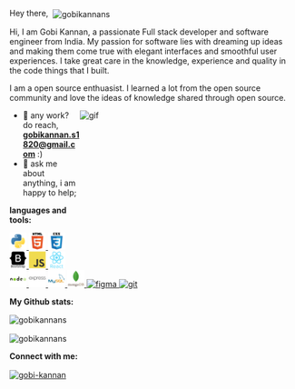 <p align="left">Hey there,&nbsp;
<img src="https://komarev.com/ghpvc/?username=gobikannans&label=Profile%20views&color=0e75b6&style=flat" alt="gobikannans" align="center" ml="20px" />
</p>

Hi, I am Gobi Kannan, a passionate Full stack developer and software engineer from India. My passion for software lies with dreaming up ideas and making them come true with elegant interfaces and smoothful user experiences. I take great care in the knowledge, experience and quality in the code things that I built. 

I am a open source enthuasist. I learned a lot from the open source community and love the ideas of knowledge shared through open source.

<img src="https://res.cloudinary.com/dpjowvn70/image/upload/v1674413418/giphy_vcdilm.webp" height="280" width="380"  alt="gif" align="right"/>


- 💼 any work? do reach, **gobikannan.s1820@gmail.com** :)
- 💬 ask me about anything, i am happy to help;

**languages and tools:**

<p align="left"> 
<a href="https://www.python.org" target="_blank" rel="noreferrer"> <img src="https://raw.githubusercontent.com/devicons/devicon/master/icons/python/python-original.svg" alt="python" width="30" height="30"/> </a>
<a href="https://www.w3.org/html/" target="_blank" rel="noreferrer"> <img src="https://raw.githubusercontent.com/devicons/devicon/master/icons/html5/html5-original-wordmark.svg" alt="html5"  width="30" height="30"/> </a>
 <a href="https://www.w3schools.com/css/" target="_blank" rel="noreferrer"> <img src="https://raw.githubusercontent.com/devicons/devicon/master/icons/css3/css3-original-wordmark.svg" alt="css3" width="30" height="30"/> </a> 
 <a href="https://getbootstrap.com" target="_blank" rel="noreferrer"> <img src="https://raw.githubusercontent.com/devicons/devicon/master/icons/bootstrap/bootstrap-plain-wordmark.svg" alt="bootstrap" width="30" height="30"/> </a>
 <a href="https://developer.mozilla.org/en-US/docs/Web/JavaScript" target="_blank" rel="noreferrer"> <img src="https://raw.githubusercontent.com/devicons/devicon/master/icons/javascript/javascript-original.svg" alt="javascript"  width="30" height="30"> </a>
 <a href="https://reactjs.org/" target="_blank" rel="noreferrer"> <img src="https://raw.githubusercontent.com/devicons/devicon/master/icons/react/react-original-wordmark.svg" alt="react" width="30" height="30"/> </a>
 <a href="https://nodejs.org" target="_blank" rel="noreferrer"> <img src="https://raw.githubusercontent.com/devicons/devicon/master/icons/nodejs/nodejs-original-wordmark.svg" alt="nodejs"  width="30" height="30"/> </a> 
  <a href="https://expressjs.com" target="_blank" rel="noreferrer"> <img src="https://raw.githubusercontent.com/devicons/devicon/master/icons/express/express-original-wordmark.svg" alt="express"  width="30" height="30"/> </a>
   <a href="https://www.mysql.com/" target="_blank" rel="noreferrer"> <img src="https://raw.githubusercontent.com/devicons/devicon/master/icons/mysql/mysql-original-wordmark.svg" alt="mysql"  width="30" height="30"/> </a>
 <a href="https://www.mongodb.com/" target="_blank" rel="noreferrer"> <img src="https://raw.githubusercontent.com/devicons/devicon/master/icons/mongodb/mongodb-original-wordmark.svg" alt="mongodb"  width="30" height="30"/> </a>
 <a href="https://www.figma.com/" target="_blank" rel="noreferrer"> <img src="https://www.vectorlogo.zone/logos/figma/figma-icon.svg" alt="figma"  width="30" height="30"/> </a> 
<a href="https://git-scm.com/" target="_blank" rel="noreferrer"> <img src="https://www.vectorlogo.zone/logos/git-scm/git-scm-icon.svg" alt="git" width="30" height="30"/> </a> </p>


**My Github stats:**
<p align="left"><img align="center" src="https://github-readme-stats.vercel.app/api?username=gobikannans&show_icons=true&locale=en" alt="gobikannans" width="300" /></p>

<p align="left"><img align="center" src="https://github-readme-streak-stats.herokuapp.com/?user=gobikannans&" alt="gobikannans" /></p> 


**Connect with me:**
<p align="left">
<a href="https://linkedin.com/in/gobi-kannan" target="blank"><img align="center" src="https://raw.githubusercontent.com/rahuldkjain/github-profile-readme-generator/master/src/images/icons/Social/linked-in-alt.svg" alt="gobi-kannan" height="30" width="40" /></a>
</p>

